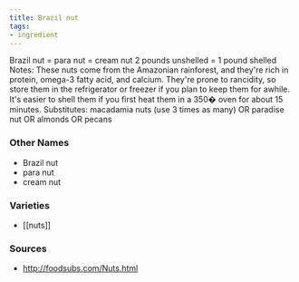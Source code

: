 ```yaml
---
title: Brazil nut
tags:
- ingredient
---
```

Brazil nut = para nut = cream nut 2 pounds unshelled = 1 pound shelled Notes: These nuts come from the Amazonian rainforest, and they're rich in protein, omega-3 fatty acid, and calcium. They're prone to rancidity, so store them in the refrigerator or freezer if you plan to keep them for awhile. It's easier to shell them if you first heat them in a 350� oven for about 15 minutes. Substitutes: macadamia nuts (use 3 times as many) OR paradise nut OR almonds OR pecans

### Other Names

* Brazil nut
* para nut
* cream nut

### Varieties

* [[nuts]]

### Sources
* http://foodsubs.com/Nuts.html
